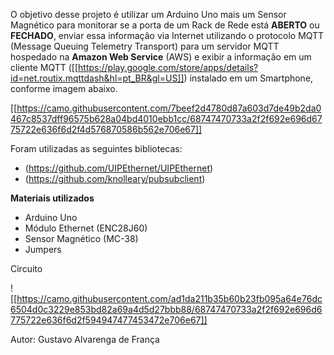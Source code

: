 

O objetivo desse projeto é utilizar um Arduino Uno mais um Sensor Magnético para monitorar se a porta de um Rack
de Rede está **ABERTO** ou **FECHADO**, enviar essa informação via Internet utilizando o protocolo MQTT (Message
Queuing Telemetry Transport) para um servidor MQTT hospedado na **Amazon Web Service** (AWS) e exibir a informação
em um cliente MQTT ([[https://play.google.com/store/apps/details?id=net.routix.mqttdash&hl=pt_BR&gl=US]]) instalado em um Smartphone, conforme imagem abaixo.

[[https://camo.githubusercontent.com/7beef2d4780d87a603d7de49b2da0467c8537dff96575b628a04bd4010ebb1cc/68747470733a2f2f692e696d6775722e636f6d2f4d576870586b562e706e67]]

Foram utilizadas as seguintes bibliotecas:
- (https://github.com/UIPEthernet/UIPEthernet)
- (https://github.com/knolleary/pubsubclient)

**Materiais utilizados**

- Arduino Uno
- Módulo Ethernet (ENC28J60)
- Sensor Magnético (MC-38)
- Jumpers

Circuito

![[https://camo.githubusercontent.com/ad1da211b35b60b23fb095a64e76dc6504d0c3229e853bd82a69a4d5d27bbb88/68747470733a2f2f692e696d6775722e636f6d2f594947477453472e706e67]]


Autor: Gustavo Alvarenga de França
